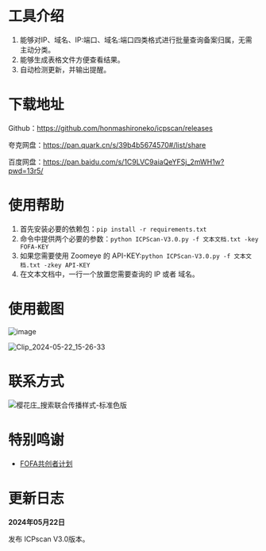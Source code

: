 

# 工具介绍

1. 能够对IP、域名、IP:端口、域名:端口四类格式进行批量查询备案归属，无需主动分类。
2. 能够生成表格文件方便查看结果。
3. 自动检测更新，并输出提醒。

# 下载地址

Github：https://github.com/honmashironeko/icpscan/releases

夸克网盘：https://pan.quark.cn/s/39b4b5674570#/list/share

百度网盘：https://pan.baidu.com/s/1C9LVC9aiaQeYFSj_2mWH1w?pwd=13r5/

# 使用帮助

1. 首先安装必要的依赖包：`pip install -r requirements.txt`
2. 命令中提供两个必要的参数：`python ICPScan-V3.0.py -f 文本文档.txt -key FOFA-KEY`
3. 如果您需要使用 Zoomeye 的 API-KEY:`python ICPScan-V3.0.py -f 文本文档.txt -zkey API-KEY`
4. 在文本文档中，一行一个放置您需要查询的 IP 或者 域名。

# 使用截图

![image](https://github.com/honmashironeko/icpscan/assets/139044047/414e4c64-118f-4acb-b27b-e430cab97347)

![Clip_2024-05-22_15-26-33](https://github.com/honmashironeko/icpscan/assets/139044047/747cfd32-fa61-4d40-8e55-3f28ff65d6fc)



# 联系方式

![樱花庄_搜索联合传播样式-标准色版](https://github.com/honmashironeko/icpscan/assets/139044047/b044db99-e4fc-4d82-8289-d7b4f27374ee)


# 特别鸣谢

- [FOFA共创者计划](https://fofa.info/development)

# 更新日志

**2024年05月22日**

发布 ICPscan V3.0版本。
